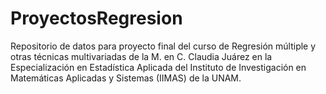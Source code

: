 # ProyectosRegresion
Repositorio de datos para proyecto final del curso de Regresión múltiple y otras técnicas multivariadas de la M. en C. Claudia Juárez en la Especialización en Estadística Aplicada del Instituto de Investigación en Matemáticas Aplicadas y Sistemas (IIMAS) de la UNAM.
